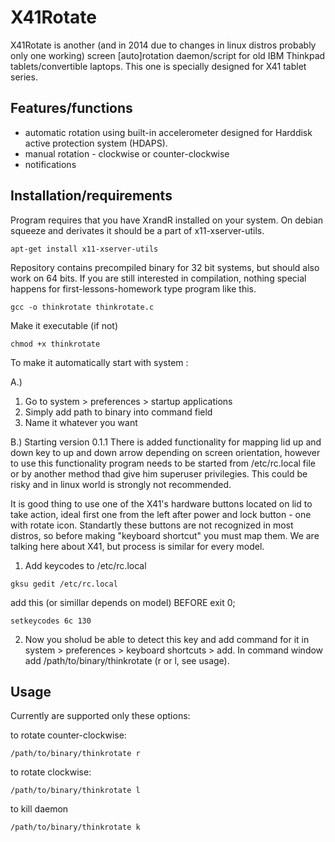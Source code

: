 X41Rotate
=========

X41Rotate is another (and in 2014 due to changes in linux distros probably only one working) screen [auto]rotation daemon/script for old IBM Thinkpad tablets/convertible laptops. 
This one is specially designed for X41 tablet series.

Features/functions
------------------

- automatic rotation using built-in accelerometer designed for Harddisk active protection system (HDAPS).
- manual rotation - clockwise or counter-clockwise
- notifications 

Installation/requirements
-------------------------

Program requires that you have XrandR installed on your system. On debian squeeze and derivates it should be a part of x11-xserver-utils.

```apt-get install x11-xserver-utils```

Repository contains precompiled binary for 32 bit systems, but should also work on 64 bits. If you are still interested in compilation, nothing special happens for first-lessons-homework type program like this. 

```gcc -o thinkrotate thinkrotate.c```

Make it executable (if not)

```chmod +x thinkrotate```

To make it automatically start with system :

A.) 
1. Go to system > preferences > startup applications
2. Simply add path to binary into command field
3. Name it whatever you want

B.)
Starting version 0.1.1 There is added functionality for mapping lid up and down key to up and down arrow depending on screen orientation, however to use this functionality program needs to be started from /etc/rc.local file or by another method thad give him superuser privilegies. This could be risky and in linux world is strongly not recommended.

It is good thing to use one of the X41's hardware buttons located on lid to take action, ideal first one from the left after power and lock button - one with rotate icon. Standartly these buttons are not recognized in most distros, so before making "keyboard shortcut" you must map them. We are talking here about X41, but process is similar for every model.

1. Add keycodes to /etc/rc.local

```gksu gedit /etc/rc.local``` 

add this (or simillar depends on model) BEFORE exit 0;

```setkeycodes 6c 130```

2. Now you sholud be able to detect this key and add command for it in system > preferences > keyboard shortcuts > add.
In command window add /path/to/binary/thinkrotate (r or l, see usage).  

Usage
-----

Currently are supported only these options:

to rotate counter-clockwise:

```/path/to/binary/thinkrotate r```

to rotate clockwise:

```/path/to/binary/thinkrotate l```

to kill daemon

```/path/to/binary/thinkrotate k```







